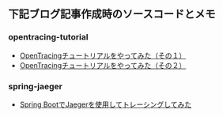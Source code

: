 ## 下記ブログ記事作成時のソースコードとメモ

### opentracing-tutorial
* [OpenTracingチュートリアルをやってみた（その１）](http://yasu7ri.hatenablog.com/entry/2018/11/26/000359)
* [OpenTracingチュートリアルをやってみた（その２）](http://yasu7ri.hatenablog.com/entry/2018/12/03/003841)

### spring-jaeger
* [Spring BootでJaegerを使用してトレーシングしてみた](http://yasu7ri.hatenablog.com/entry/2018/12/14/170708)
